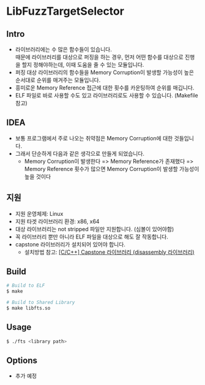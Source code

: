 # LibFuzzTargetSelector

## Intro
- 라이브러리에는 수 많은 함수들이 있습니다. </br>
  때문에 라이브러리를 대상으로 퍼징을 하는 경우, 먼저 어떤 함수를 대상으로 진행을 할지 정해야하는데, 이때 도움을 줄 수 있는 모듈입니다.
- 퍼징 대상 라이브러리의 함수들을 Memory Corruption이 발생할 가능성이 높은 순서대로 순위를 매겨주는 모듈입니다.
- 흥미로운 Memory Reference 접근에 대한 횟수를 카운팅하여 순위를 매깁니다.
- ELF 파일로 바로 사용할 수도 있고 라이브러리로도 사용할 수 있습니다. (Makefile 참고)

## IDEA
- 보통 프로그램에서 주로 나오는 취약점은 Memory Corruption에 대한 것들입니다.
- 그래서 단순하게 다음과 같은 생각으로 만들게 되었습니다.
  - Memory Corruption이 발생한다 
    => Memory Reference가 존재했다 
    => Memory Reference 횟수가 많으면 Memory Corruption이 발생할 가능성이 높을 것이다

## 지원
- 지원 운영체제: Linux
- 지원 타겟 라이브러리 환경: x86, x64
- 대상 라이브러리는 not stripped 파일만 지원합니다. (심볼이 있어야함)
- 꼭 라이브러리 뿐만 아니라 ELF 파일을 대상으로 해도 잘 작동합니다.
- capstone 라이브러리가 설치되어 있어야 합니다.
  - 설치방법 참고: [[C/C++] Capstone 라이브러리 (disassembly 라이브러리)](https://oz1ng019.tistory.com/126)

## Build
```bash
# Build to ELF
$ make

# Build to Shared Library
$ make libfts.so
```

## Usage
```bash
$ ./fts <library path>
```

## Options

- 추가 예정
